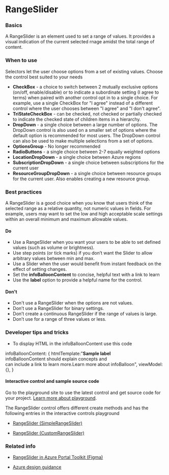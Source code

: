 ﻿# RangeSlider

 
<a name="basics"></a>
### Basics
A RangeSlider is an element used to set a range of values. It provides a visual indication of the current selected rnage amidst the total range of content. 


<!-- TODO get an IMAGE to embed here -->

<!-- TODO get an SAMPLE CODE to embed here -->

 
<a name="when-to-use"></a>
### When to use
Selectors let the user choose options from a set of existing values.  Choose the control best suited to your needs
* **CheckBox** - a choice to switch between 2 mutually exclusive options (on/off, enable/disable) or to indicate a subordinate setting (I agree to terms) when paired with another control
opt in to a single choice.  For example, use a single CheckBox for "I agree" instead of a different control where the user chooses between "I agree" and "I don't agree".
* **TriStateCheckBox** - can be checked, not checked or partially checked to indicate the checked state of children items in a hierarchy.
* **DropDown** - a single choice between a large number of options.  The DropDown control is also used on a smaller set of options where the default option is recommended for most users.  The DropDown control can also be used to make multiple selections from a set of options.
* **OptionsGroup** - No longer recommended  
* **RadioButtons** - a single choice between 2-7 equally weighted options 
* **LocationDropDown** - a single choice between Azure regions
* **SubscriptionDropDown** - a single choice between subscriptions for the current user
* **ResourceGroupDropDown** - a single choice between resource groups for the current user.  Also enables creating a new resource group.


 
<a name="best-practices"></a>
### Best practices
A RangeSlider is a good choice when you know that users think of the selected range as a relative quantity, not numeric values in fields. For example, users may want to set the low and high acceptable scale settings within an overall minimum and maximum allowable values.

<a name="best-practices-do"></a>
#### Do

* Use a RangeSlider when you want your users to be able to set defined values (such as volume or brightness).
* Use step points (or tick marks) if you don’t want the Slider to allow arbitrary values between min and max.
* Use a Slider when the user would benefit from instant feedback on the effect of setting changes.
* Set the **infoBalloonContent** to concise, helpful text with a link to learn
* Use the **label** option to provide a helpful name for the control.

<a name="best-practices-don-t"></a>
#### Don&#39;t

* Don't use a RangeSlider when the options are not values.
* Don’t use a RangeSlider for binary settings.
* Don’t create a continuous RangeSlider if the range of values is large.
* Don’t use for a range of three values or less.


 
<a name="developer-tips-and-tricks"></a>
### Developer tips and tricks

* To display HTML in the infoBalloonContent use this code

infoBalloonContent: {
    htmlTemplate:"<b>Sample label</b><br>infoBalloonContent should explain concepts and <br>can include a link to learn more.<a>Learn 
    more about infoBalloon</a>",
    viewModel: {},
}



<a name="developer-tips-and-tricks-interactive-control-and-sample-source-code"></a>
#### Interactive control and sample source code
Go to the playground site to use the latest control and get source code for your project.  [Learn more about playground](./top-extensions-controls-playground.md).

The RangeSlider control offers different create methods and has the following entries in the interactive controls playground

*  <a href="https://ms.portal.azure.com/?Microsoft_Azure_Playground=true#blade/Microsoft_Azure_Playground/ControlsIndexBlade/RangeSlider_createSimpleRangeSlider_Playground" target="_blank">RangeSlider (SimpleRangeSlider)</a>

*  <a href="https://ms.portal.azure.com/?Microsoft_Azure_Playground=true#blade/Microsoft_Azure_Playground/ControlsIndexBlade/RangeSlider_createCustomRangeSlider_Playground" target="_blank">RangeSlider (CustomRangeSlider)</a>

 


 
<a name="related-info"></a>
### Related info

* <a href="https://www.figma.com/file/Bwn8rmUOYtnPRwA3JoQTBn/Azure-Portal-Toolkit?node-id=3492%3A393895" target="_blank">RangeSlider in Azure Portal Toolkit (Figma)</a> 

* [Azure design guidance](http://aka.ms/portalfx/design)


